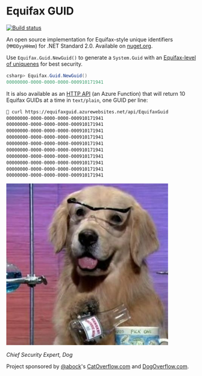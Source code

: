 # Equifax GUID

[![Build status](https://ci.appveyor.com/api/projects/status/9s5bbjr35hanmws6?svg=true)](https://ci.appveyor.com/project/abock/equifaxguid)

An open source implementation for Equifax-style unique identifiers
(`MMDDyyHHmm`) for .NET Standard 2.0. Available on
[nuget.org](https://www.nuget.org/packages/EquifaxGuid/).

Use `Equifax.Guid.NewGuid()` to generate a `System.Guid` with an
[Equifax-level of uniquenes](https://nakedsecurity.sophos.com/2017/09/10/equifax-woeful-pins-put-frozen-credit-files-at-risk/)
for best security.

```csharp
csharp> Equifax.Guid.NewGuid()
00000000-0000-0000-0000-000910171941
```

It is also available as an [HTTP API](https://equifaxguid.azurewebsites.net/api/EquifaxGuid)
(an Azure Function) that will return 10 Equifax GUIDs at a time in `text/plain`, one GUID per line:

```bash
💩 curl https://equifaxguid.azurewebsites.net/api/EquifaxGuid
00000000-0000-0000-0000-000910171941
00000000-0000-0000-0000-000910171941
00000000-0000-0000-0000-000910171941
00000000-0000-0000-0000-000910171941
00000000-0000-0000-0000-000910171941
00000000-0000-0000-0000-000910171941
00000000-0000-0000-0000-000910171941
00000000-0000-0000-0000-000910171941
00000000-0000-0000-0000-000910171941
00000000-0000-0000-0000-000910171941
```

![Chief Security Expert](dog.jpg)

_Chief Security Expert, Dog_

Project sponsored by [@abock](https://twitter.com/abock)'s
[CatOverflow.com](http://catoverflow.com) and
[DogOverflow.com](http://dogoverflow.com).